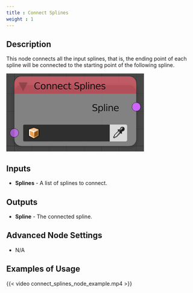 ```yaml
---
title : Connect Splines
weight : 1
---
```


## Description

This node connects all the input splines, that is, the ending point of
each spline will be connected to the starting point of the following
spline.

![image](connect_splines_node.png)

## Inputs

  - **Splines** - A list of splines to connect.

## Outputs

  - **Spline** - The connected spline.

## Advanced Node Settings

  - N/A

## Examples of Usage

{{< video connect_splines_node_example.mp4 >}}
